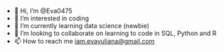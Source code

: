 - 👋 Hi, I’m @Eva0475
- 👀 I’m interested in coding 
- 🌱 I’m currently learning data science (newbie)
- 💞️ I’m looking to collaborate on learning to code in SQL, Python and R 
- 📫 How to reach me iam.evayuliana@gmail.com

<!---
Eva0475/Eva0475 is a ✨ special ✨ repository because its `README.md` (this file) appears on your GitHub profile.
You can click the Preview link to take a look at your changes.
--->
